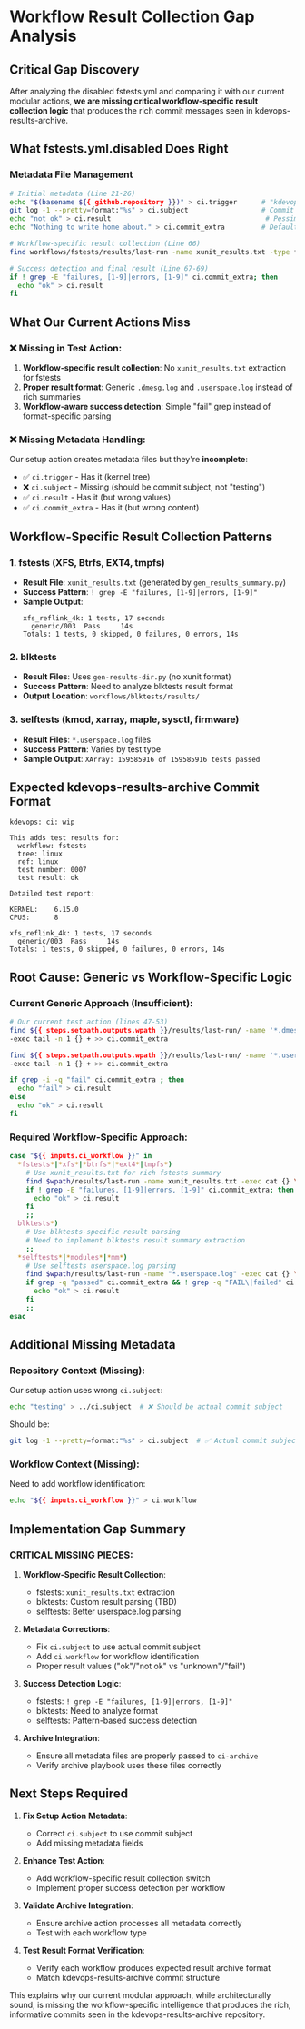 # Workflow Result Collection Gap Analysis

## Critical Gap Discovery

After analyzing the disabled fstests.yml and comparing it with our current modular actions, **we are missing critical workflow-specific result collection logic** that produces the rich commit messages seen in kdevops-results-archive.

## What fstests.yml.disabled Does Right

### Metadata File Management
```bash
# Initial metadata (Line 21-26)
echo "$(basename ${{ github.repository }})" > ci.trigger      # "kdevops"
git log -1 --pretty=format:"%s" > ci.subject                  # Commit subject
echo "not ok" > ci.result                                      # Pessimistic start
echo "Nothing to write home about." > ci.commit_extra         # Default message

# Workflow-specific result collection (Line 66)
find workflows/fstests/results/last-run -name xunit_results.txt -type f -exec cat {} \; > ci.commit_extra || true

# Success detection and final result (Line 67-69)
if ! grep -E "failures, [1-9]|errors, [1-9]" ci.commit_extra; then
  echo "ok" > ci.result
fi
```

## What Our Current Actions Miss

### ❌ **Missing in Test Action:**
1. **Workflow-specific result collection**: No `xunit_results.txt` extraction for fstests
2. **Proper result format**: Generic `.dmesg.log` and `.userspace.log` instead of rich summaries
3. **Workflow-aware success detection**: Simple "fail" grep instead of format-specific parsing

### ❌ **Missing Metadata Handling:**
Our setup action creates metadata files but they're **incomplete**:
- ✅ `ci.trigger` - Has it (kernel tree)
- ❌ `ci.subject` - Missing (should be commit subject, not "testing")
- ✅ `ci.result` - Has it (but wrong values)
- ✅ `ci.commit_extra` - Has it (but wrong content)

## Workflow-Specific Result Collection Patterns

### **1. fstests (XFS, Btrfs, EXT4, tmpfs)**
- **Result File**: `xunit_results.txt` (generated by `gen_results_summary.py`)
- **Success Pattern**: `! grep -E "failures, [1-9]|errors, [1-9]"`
- **Sample Output**:
  ```
  xfs_reflink_4k: 1 tests, 17 seconds
    generic/003  Pass     14s
  Totals: 1 tests, 0 skipped, 0 failures, 0 errors, 14s
  ```

### **2. blktests**
- **Result Files**: Uses `gen-results-dir.py` (no xunit format)
- **Success Pattern**: Need to analyze blktests result format
- **Output Location**: `workflows/blktests/results/`

### **3. selftests (kmod, xarray, maple, sysctl, firmware)**
- **Result Files**: `*.userspace.log` files
- **Success Pattern**: Varies by test type
- **Sample Output**: `XArray: 159585916 of 159585916 tests passed`

## Expected kdevops-results-archive Commit Format

```
kdevops: ci: wip

This adds test results for:
  workflow: fstests
  tree: linux
  ref: linux
  test number: 0007
  test result: ok

Detailed test report:

KERNEL:    6.15.0
CPUS:      8

xfs_reflink_4k: 1 tests, 17 seconds
  generic/003  Pass     14s
Totals: 1 tests, 0 skipped, 0 failures, 0 errors, 14s
```

## Root Cause: Generic vs Workflow-Specific Logic

### **Current Generic Approach (Insufficient):**
```bash
# Our current test action (lines 47-53)
find ${{ steps.setpath.outputs.wpath }}/results/last-run/ -name '*.dmesg.log' \
-exec tail -n 1 {} + >> ci.commit_extra

find ${{ steps.setpath.outputs.wpath }}/results/last-run/ -name '*.userspace.log' \
-exec tail -n 1 {} + >> ci.commit_extra

if grep -i -q "fail" ci.commit_extra ; then
  echo "fail" > ci.result
else
  echo "ok" > ci.result
fi
```

### **Required Workflow-Specific Approach:**
```bash
case "${{ inputs.ci_workflow }}" in
  *fstests*|*xfs*|*btrfs*|*ext4*|tmpfs*)
    # Use xunit_results.txt for rich fstests summary
    find $wpath/results/last-run -name xunit_results.txt -exec cat {} \; > ci.commit_extra
    if ! grep -E "failures, [1-9]|errors, [1-9]" ci.commit_extra; then
      echo "ok" > ci.result
    fi
    ;;
  blktests*)
    # Use blktests-specific result parsing
    # Need to implement blktests result summary extraction
    ;;
  *selftests*|*modules*|*mm*)
    # Use selftests userspace.log parsing
    find $wpath/results/last-run -name "*.userspace.log" -exec cat {} \; > ci.commit_extra
    if grep -q "passed" ci.commit_extra && ! grep -q "FAIL\|failed" ci.commit_extra; then
      echo "ok" > ci.result
    fi
    ;;
esac
```

## Additional Missing Metadata

### **Repository Context (Missing):**
Our setup action uses wrong `ci.subject`:
```bash
echo "testing" > ../ci.subject  # ❌ Should be actual commit subject
```

Should be:
```bash
git log -1 --pretty=format:"%s" > ci.subject  # ✅ Actual commit subject
```

### **Workflow Context (Missing):**
Need to add workflow identification:
```bash
echo "${{ inputs.ci_workflow }}" > ci.workflow
```

## Implementation Gap Summary

### **CRITICAL MISSING PIECES:**

1. **Workflow-Specific Result Collection**:
   - fstests: `xunit_results.txt` extraction
   - blktests: Custom result parsing (TBD)
   - selftests: Better userspace.log parsing

2. **Metadata Corrections**:
   - Fix `ci.subject` to use actual commit subject
   - Add `ci.workflow` for workflow identification
   - Proper result values ("ok"/"not ok" vs "unknown"/"fail")

3. **Success Detection Logic**:
   - fstests: `! grep -E "failures, [1-9]|errors, [1-9]"`
   - blktests: Need to analyze format
   - selftests: Pattern-based success detection

4. **Archive Integration**:
   - Ensure all metadata files are properly passed to `ci-archive`
   - Verify archive playbook uses these files correctly

## Next Steps Required

1. **Fix Setup Action Metadata**:
   - Correct `ci.subject` to use commit subject
   - Add missing metadata fields

2. **Enhance Test Action**:
   - Add workflow-specific result collection switch
   - Implement proper success detection per workflow

3. **Validate Archive Integration**:
   - Ensure archive action processes all metadata correctly
   - Test with each workflow type

4. **Test Result Format Verification**:
   - Verify each workflow produces expected result archive format
   - Match kdevops-results-archive commit structure

This explains why our current modular approach, while architecturally sound, is missing the workflow-specific intelligence that produces the rich, informative commits seen in the kdevops-results-archive repository.